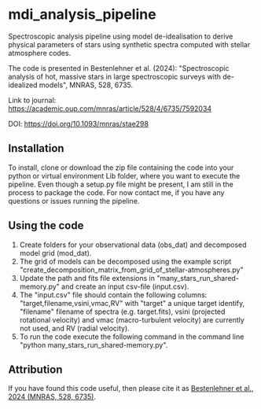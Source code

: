 # mdi_analysis_pipeline
Spectroscopic analysis pipeline using model de-idealisation to derive physical parameters of stars using synthetic spectra computed with stellar atmosphere codes.

The code is presented in Bestenlehner et al. (2024): "Spectroscopic analysis of hot, massive stars in large spectroscopic surveys with de-idealized models", MNRAS, 528, 6735.

Link to journal: https://academic.oup.com/mnras/article/528/4/6735/7592034

DOI: https://doi.org/10.1093/mnras/stae298

## Installation

To install, clone or download the zip file containing the code into your python or virtual environment Lib folder, where you want to execute the pipeline. Even though a setup.py file might be present, I am still in the process to package the code. For now contact me, if you have any questions or issues running the pipeline. 

## Using the code

1. Create folders for your observational data (obs_dat) and decomposed model grid (mod_dat).  
2. The grid of models can be decomposed using the example script "create_decomposition_matrix_from_grid_of_stellar-atmospheres.py"
3. Update the path and fits file extensions in "many_stars_run_shared-memory.py" and create an input csv-file (input.csv).
4. The "input.csv" file should contain the following columns: "target,filename,vsini,vmac,RV" with "target" a unique target identify, "filename" filename of spectra (e.g. target.fits), vsini (projected rotational velocity) and vmac (macro-turbulent velocity) are currently not used, and RV (radial velocity).
5. To run the code execute the following command in the command line "python many_stars_run_shared-memory.py".

## Attribution

If you have found this code useful, then please cite it as [Bestenlehner et al., 2024 (MNRAS, 528, 6735)](https://ui.adsabs.harvard.edu/abs/2024MNRAS.528.6735B/abstract).

